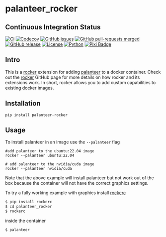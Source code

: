# palanteer_rocker

## Continuous Integration Status

[![Ci](https://github.com/blooop/palanteer_rocker/actions/workflows/ci.yml/badge.svg?branch=main)](https://github.com/blooop/palanteer_rocker/actions/workflows/ci.yml?query=branch%3Amain)
[![Codecov](https://codecov.io/gh/blooop/palanteer_rocker/branch/main/graph/badge.svg?token=Y212GW1PG6)](https://codecov.io/gh/blooop/palanteer_rocker)
[![GitHub issues](https://img.shields.io/github/issues/blooop/palanteer_rocker.svg)](https://GitHub.com/blooop/palanteer_rocker/issues/)
[![GitHub pull-requests merged](https://badgen.net/github/merged-prs/blooop/palanteer_rocker)](https://github.com/blooop/palanteer_rocker/pulls?q=is%3Amerged)
[![GitHub release](https://img.shields.io/github/release/blooop/palanteer_rocker.svg)](https://GitHub.com/blooop/palanteer_rocker/releases/)
[![License](https://img.shields.io/github/license/blooop/palanteer_rocker
)](https://opensource.org/license/mit/)
[![Python](https://img.shields.io/badge/python-3.8%20%7C%203.9%20%7C%203.10%20%7C%203.11%20%7C%203.12-blue)](https://www.python.org/downloads/)
[![Pixi Badge](https://img.shields.io/endpoint?url=https://raw.githubusercontent.com/prefix-dev/pixi/main/assets/badge/v0.json)](https://pixi.sh)


## Intro

This is a [rocker](https://github.com/tfoote/rocker) extension for adding [palanteer](https://github.com/dfeneyrou/palanteer) to a docker container.  Check out the [rocker](https://github.com/osrf/rocker) GitHub page for more details on how rocker and its extensions work. In short, rocker allows you to add custom capabilities to existing docker images.

## Installation

```
pip install palanteer-rocker
```

## Usage

To install palanteer in an image use the `--palanteer` flag

```
#add palanteer to the ubuntu:22.04 image
rocker --palanteer ubuntu:22.04

# add palanteer to the nvidia/cuda image
rocker --palanteer nvidia/cuda
```

Note that the above example will install palanteer but not work out of the box because the container will not have the correct graphics settings.

To try a fully working example with graphics install [rockerc](https://github.com/blooop/rockerc)


```bash
$ pip install rockerc
$ cd palanteer_rocker
$ rockerc
```

inside the container
```
$ palanteer
```



